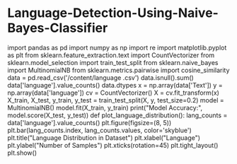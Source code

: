 # Language-Detection-Using-Naive-Bayes-Classifier
import pandas as pd
import numpy as np
import re
import matplotlib.pyplot as plt
from sklearn.feature_extraction.text import CountVectorizer
from sklearn.model_selection import train_test_split
from sklearn.naive_bayes import MultinomialNB
from sklearn.metrics.pairwise import cosine_similarity
data = pd.read_csv('/content/language .csv')
data.isnull().sum()
data['language'].value_counts()
data.dtypes
x = np.array(data['Text'])
y = np.array(data['language'])
cv = CountVectorizer()
X = cv.fit_transform(x)
X_train, X_test, y_train, y_test = train_test_split(X, y, test_size=0.2)
model = MultinomialNB()
model.fit(X_train, y_train)
print("Model Accuracy:", model.score(X_test, y_test))
def plot_language_distribution():
    lang_counts = data['language'].value_counts()
    plt.figure(figsize=(8, 5))
    plt.bar(lang_counts.index, lang_counts.values, color='skyblue')
    plt.title("Language Distribution in Dataset")
    plt.xlabel("Language")
    plt.ylabel("Number of Samples")
    plt.xticks(rotation=45)
    plt.tight_layout()
    plt.show()
